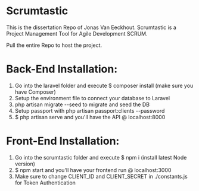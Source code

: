 # Scrumtastic #

This is the dissertation Repo of Jonas Van Eeckhout. Scrumtastic is a Project Management Tool for Agile Development SCRUM.

Pull the entire Repo to host the project.

# Back-End Installation: #
1. Go into the laravel folder and execute $ composer install (make sure you have Composer)
2. Setup the environment file to connect your database to Laravel
3. php artisan migrate --seed to migrate and seed the DB
4. Setup passport with php artisan passport:clients --password
5. $ php artisan serve and you'll have the API @ localhost:8000

# Front-End Installation: #
1. Go into the scrumtastic folder and execute $ npm i (install latest Node version)
2. $ npm start and you'll have your frontend run @ localhost:3000
3. Make sure to change CLIENT_ID and CLIENT_SECRET in ./constants.js for Token Authentication
